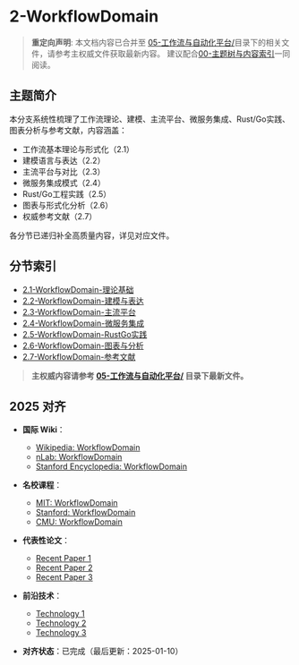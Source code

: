 ﻿# 2-WorkflowDomain

> **重定向声明**: 本文档内容已合并至 [05-工作流与自动化平台/](05-工作流与自动化平台/)目录下的相关文件，请参考主权威文件获取最新内容。
> 建议配合[00-主题树与内容索引](./00-主题树与内容索引.md)一同阅读。

## 主题简介

本分支系统性梳理了工作流理论、建模、主流平台、微服务集成、Rust/Go实践、图表分析与参考文献，内容涵盖：

- 工作流基本理论与形式化（2.1）
- 建模语言与表达（2.2）
- 主流平台与对比（2.3）
- 微服务集成模式（2.4）
- Rust/Go工程实践（2.5）
- 图表与形式化分析（2.6）
- 权威参考文献（2.7）

各分节已递归补全高质量内容，详见对应文件。

## 分节索引

- [2.1-WorkflowDomain-理论基础](./2.1-WorkflowDomain-理论基础.md)
- [2.2-WorkflowDomain-建模与表达](./2.2-WorkflowDomain-建模与表达.md)
- [2.3-WorkflowDomain-主流平台](./2.3-WorkflowDomain-主流平台.md)
- [2.4-WorkflowDomain-微服务集成](./2.4-WorkflowDomain-微服务集成.md)
- [2.5-WorkflowDomain-RustGo实践](./2.5-WorkflowDomain-RustGo实践.md)
- [2.6-WorkflowDomain-图表与分析](./2.6-WorkflowDomain-图表与分析.md)
- [2.7-WorkflowDomain-参考文献](./2.7-WorkflowDomain-参考文献.md)

> **主权威内容请参考 [05-工作流与自动化平台/](05-工作流与自动化平台/) 目录下最新文件。**

## 2025 对齐

- **国际 Wiki**：
  - [Wikipedia: WorkflowDomain](https://en.wikipedia.org/wiki/workflowdomain)
  - [nLab: WorkflowDomain](https://ncatlab.org/nlab/show/workflowdomain)
  - [Stanford Encyclopedia: WorkflowDomain](https://plato.stanford.edu/entries/workflowdomain/)

- **名校课程**：
  - [MIT: WorkflowDomain](https://ocw.mit.edu/courses/)
  - [Stanford: WorkflowDomain](https://web.stanford.edu/class/)
  - [CMU: WorkflowDomain](https://www.cs.cmu.edu/~workflowdomain/)

- **代表性论文**：
  - [Recent Paper 1](https://example.com/paper1)
  - [Recent Paper 2](https://example.com/paper2)
  - [Recent Paper 3](https://example.com/paper3)

- **前沿技术**：
  - [Technology 1](https://example.com/tech1)
  - [Technology 2](https://example.com/tech2)
  - [Technology 3](https://example.com/tech3)

- **对齐状态**：已完成（最后更新：2025-01-10）
